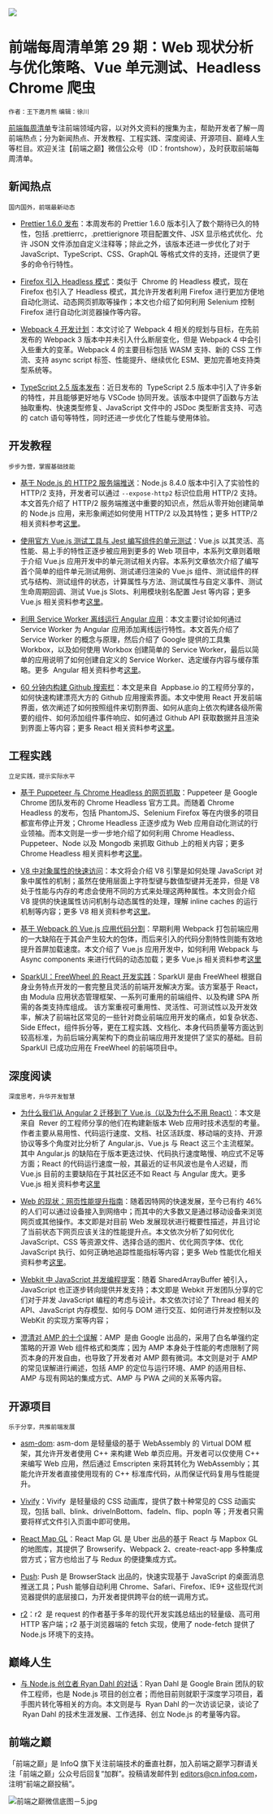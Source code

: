 ![](http://upload-images.jianshu.io/upload_images/1647496-49951034f8b1a36b.jpg?imageMogr2/auto-orient/strip%7CimageView2/2/w/1240)

# 前端每周清单第 29 期：Web 现状分析与优化策略、Vue 单元测试、Headless Chrome 爬虫

`作者：王下邀月熊` `编辑：徐川`

[前端每周清单](http://www.infoq.com/cn/FE-Weekly)专注前端领域内容，以对外文资料的搜集为主，帮助开发者了解一周前端热点；分为新闻热点、开发教程、工程实践、深度阅读、开源项目、巅峰人生等栏目。欢迎关注【前端之巅】微信公众号（ID：frontshow），及时获取前端每周清单。

## 新闻热点

`国内国外，前端最新动态`

* [Prettier 1.6.0 发布](https://github.com/prettier/prettier/releases/tag/1.6.0)：本周发布的 Prettier 1.6.0 版本引入了数个期待已久的特性，包括 .prettierrc，.prettierignore 项目配置文件、JSX 显示格式优化、允许 JSON 文件添加自定义注释等；除此之外，该版本还进一步优化了对于 JavaScript、TypeScript、CSS、GraphQL 等格式文件的支持，还提供了更多的命令行特性。

- [Firefox 引入 Headless 模式](https://developer.mozilla.org/en-US/Firefox/Headless_mode)：类似于  Chrome 的 Headless 模式，现在 Firefox 也引入了 Headless 模式，其允许开发者利用 Firefox 进行更加方便地自动化测试、动态网页抓取等操作；本文也介绍了如何利用 Selenium 控制 Firefox 进行自动化浏览器操作等内容。

* [Webpack 4 开发计划](https://parg.co/bxC)：本文讨论了 Webpack 4 相关的规划与目标，在先前发布的 Webpack 3 版本中并未引入什么断层变化，但是 Webpack 4 中会引入些重大的变革。Webpack 4 的主要目标包括 WASM 支持、新的 CSS 工作流、支持 async script 标签、性能提升、继续优化 ESM、更加完善地支持类型系统等。

- [TypeScript 2.5 版本发布](https://parg.co/b7b)：近日发布的  TypeScript 2.5 版本中引入了许多新的特性，并且能够更好地与 VSCode 协同开发。该版本中提供了函数与方法抽取重构、快速类型修复、JavaScript 文件中的 JSDoc 类型断言支持、可选的 catch 语句等特性，同时还进一步优化了性能与使用体验。

## 开发教程

`步步为营，掌握基础技能`

* [基于 Node.js 的 HTTP2 服务端推送](https://blog.risingstack.com/node-js-http-2-push/)：Node.js 8.4.0 版本中引入了实验性的 HTTP/2 支持，开发者可以通过 `--expose-http2` 标识位启用 HTTP/2 支持。本文首先介绍了 HTTP/2 服务端推送中重要的知识点，然后从零开始创建简单的 Node.js 应用，来形象阐述如何使用 HTTP/2 以及其特性；更多 HTTP/2 相关资料参考[这里](https://parg.co/b7r)。

- [使用官方 Vue.js 测试工具与 Jest 编写组件的单元测试](https://parg.co/b7U)：Vue.js 以其灵活、高性能、易上手的特性正逐步被应用到更多的 Web 项目中，本系列文章则着眼于介绍 Vue.js 应用开发中的单元测试相关内容。本系列文章依次介绍了编写首个简单的组件单元测试用例、测试递归渲染的 Vue.js 组件、测试组件的样式与结构、测试组件的状态，计算属性与方法、测试属性与自定义事件、测试生命周期回调、测试 Vue.js Slots、利用模块别名配置 Jest 等内容；更多 Vue.js 相关资料参考[这里](https://parg.co/byL)。

* [利用 Service Worker 离线运行 Angular 应用](https://malcoded.com/posts/angular-service-worker)：本文主要讨论如何通过 Service Worker 为 Angular 应用添加离线运行特性。本文首先介绍了 Service Worker 的概念与原理，然后介绍了 Google 提供的工具集 Workbox，以及如何使用 Workbox 创建简单的 Service Worker，最后以简单的应用说明了如何创建自定义的 Service Worker、选定缓存内容与缓存策略。更多  Angular 相关资料参考[这里](https://parg.co/bT2)。

- [60 分钟内构建 Github 搜索栏](https://parg.co/b7S)：本文是来自  Appbase.io 的工程师分享的，如何快速构建漂亮大方的 Github 应用搜索界面。本文中使用 React 开发前端界面，依次阐述了如何按照组件来切割界面、如何从底向上依次构建各级所需要的组件、如何添加组件事件响应、如何通过 Github API 获取数据并且渲染到界面上等内容；更多 React 相关资料参考[这里](https://parg.co/bM1)。

## 工程实践

`立足实践，提示实际水平`

* [基于 Puppeteer 与 Chrome Headless 的网页抓取](https://github.com/emadehsan/thal)：Puppeteer 是 Google Chrome 团队发布的 Chrome Headless 官方工具。而随着 Chrome Headless 的发布，包括 PhantomJS、Selenium Firefox 等在内很多的项目都宣布停止开发；Chrome Headless 正逐步成为 Web 应用自动化测试的行业领袖。而本文则是一步一步地介绍了如何利用 Chrome Headless、Puppeteer、Node 以及 Mongodb 来抓取 Github 上的相关内容；更多 Chrome Headless 相关资料参考[这里](https://parg.co/btv)。

- [V8 中对象属性的快速访问](https://parg.co/b70)：本文将会介绍 V8 引擎是如何处理 JavaScript 对象中属性的机制；虽然在使用层面上字符型键与数值型键并无差异，但是 V8 处于性能与内存的考虑会使用不同的方式来处理这两种属性。本文则会介绍 V8 提供的快速属性访问机制与动态属性的处理，理解 inline caches 的运行机制等内容；更多 V8 相关资料参考[这里](https://parg.co/bzt)。

* [基于 Webpack 的 Vue.js 应用代码分割](https://parg.co/b7c)：早期利用 Webpack 打包前端应用的一大缺陷在于其会产生较大的包体，而后来引入的代码分割特性则能有效地提升首屏加载速度。本文介绍了 Vue.js 应用开发中，如何利用 Webpack 与 Async components 来进行代码的动态加载；更多 Vue.js 相关资料参考[这里](https://parg.co/byL)

- [SparkUI：FreeWheel 的 React 开发实践](https://parg.co/b7E)：SparkUI 是由 FreeWheel 根据自身业务特点开发的一套完整且灵活的前端开发解决方案。该方案基于 React，由 Modula 应用状态管理框架、一系列可重用的前端组件、以及构建 SPA 所需的各类支持库组成。 该方案重视可重用性、灵活性、可测试性以及开发效率，解决了前端社区常见的一些针对商业前端应用开发的痛点，如复杂状态、Side Effect，组件拆分等，更在工程实践、文档化、本身代码质量等方面达到较高标准，为前后端分离架构下的商业前端应用开发提供了坚实的基础。目前 SparkUI 已成功应用在 FreeWheel 的前端项目中。

## 深度阅读

`深度思考，升华开发智慧`

* [为什么我们从 Angular 2 迁移到了 Vue.js（以及为什么不用 React）](https://parg.co/bxB)：本文是来自  Rever 的工程师分享的他们在构建新版本 Web 应用时技术选型的考量。作者主要从易用性、代码运行速度、文档、社区活跃度、移动端的支持、开源协议等多个角度对比分析了 Angular.js、Vue.js 与 React 这三个主流框架。其中 Angular.js 的缺陷在于版本更迭过快、代码执行速度略慢、响应式不足等方面；React 的代码运行速度一般，其最近的证书风波也是令人迟疑，而 Vue.js 目前的主要缺陷在于其社区还不如 React 与 Angular 庞大。更多 Vue.js 相关资料参考[这里](https://parg.co/byL)

- [Web 的现状：网页性能提升指南](https://parg.co/b7d)：随着因特网的快速发展，至今已有约 46% 的人们可以通过设备接入到网络中；而其中的大多数又是通过移动设备来浏览网页或其他操作。本文即是对目前 Web 发展现状进行概要性描述，并且讨论了当前状态下网页应该关注的性能提升点。本文依次分析了如何优化 JavaScript、CSS 等资源文件、选择合适的图片、优化网页字体、优化 JavaScript 执行、如何正确地追踪性能指标等内容；更多 Web 性能优化相关资料参考[这里](https://parg.co/b7P)。

* [Webkit 中 JavaScript 并发编程提案](https://parg.co/b7K)：随着 SharedArrayBuffer 被引入，JavaScript 也正逐步转向提供并发支持；本文即是 Webkit 开发团队分享的它们对于并发 JavaScript 编程的考虑与设计。本文依次讨论了 Thread 相关的 API、JavaScript 内存模型、如何与 DOM 进行交互、如何进行并发控制以及 WebKit 的实现方案等内容；

- [澄清对 AMP 的十个误解](https://parg.co/b76)：AMP  是由 Google 出品的，采用了白名单强约定策略的开源 Web 组件格式和类库；因为 AMP 本身处于性能的考虑限制了网页本身的开发自由，也导致了开发者对 AMP 颇有微词。本文则是对于 AMP 的常见误解进行阐述，包括 AMP 的定位与运行环境、AMP 的适用目标、AMP 与现有网站的集成方式、AMP 与 PWA 之间的关系等内容。

## 开源项目

`乐于分享，共推前端发展`

* [asm-dom](https://github.com/mbasso/asm-dom): asm-dom 是轻量级的基于 WebAssembly 的 Virtual DOM 框架，其允许开发者使用 C++ 来构建 Web 单页应用。开发者可以仅使用 C++ 来编写 Web 应用，然后通过 Emscripten 来将其转化为 WebAssembly；其能允许开发者直接使用现有的 C++ 标准库代码，从而保证代码复用与性能提升。

- [Vivify](https://github.com/Martz90/vivify)：Vivify  是轻量级的 CSS 动画库，提供了数十种常见的 CSS 动画实现，包括 ball、blink、driveInBottom、fadeIn、flip、popIn 等；开发者只需要将样式文件引入页面中即可使用。

* [React Map GL](http://uber.github.io/react-map-gl)：React Map GL 是 Uber 出品的基于 React 与 Mapbox GL 的地图库，其提供了 Browserify、Webpack 2、create-react-app 多种集成尝方式；官方也给出了与 Redux 的便捷集成方式。

- [Push](https://github.com/Nickersoft/push.js): Push 是 BrowserStack 出品的，快速实现基于 JavaScript 的桌面消息推送工具；Push 能够自动利用 Chrome、Safari、Firefox、IE9+ 这些现代浏览器提供的底层接口，为开发者提供跨平台的统一调用方式。

* [r2](https://github.com/mikeal/r2)：r2  是 request 的作者基于多年的现代开发实践总结出的轻量级、高可用 HTTP 客户端；r2 基于浏览器端的 fetch 实现，使用了 node-fetch 提供了 Node.js 环境下的支持。

## 巅峰人生

* [与 Node.js 创立者 Ryan Dahl 的对话](https://parg.co/b7u)：Ryan Dahl 是 Google Brain 团队的软件工程师，也是 Node.js 项目的创立者；而他目前则就职于深度学习项目，着手图片转化等相关的方向。本文则是与  Ryan Dahl 的一次访谈记录，谈论了  Ryan Dahl 的技术生涯发展、工作选择、创立 Node.js 的考量等内容。

## 前端之巅

「前端之巅」是 InfoQ 旗下关注前端技术的垂直社群，加入前端之巅学习群请关注「前端之巅」公众号后回复“加群”。投稿请发邮件到 editors@cn.infoq.com，注明“前端之巅投稿”。

![前端之巅微信底图－5.jpg](http://upload-images.jianshu.io/upload_images/1647496-01712a993d2b23de.jpg?imageMogr2/auto-orient/strip%7CimageView2/2/w/1240)
